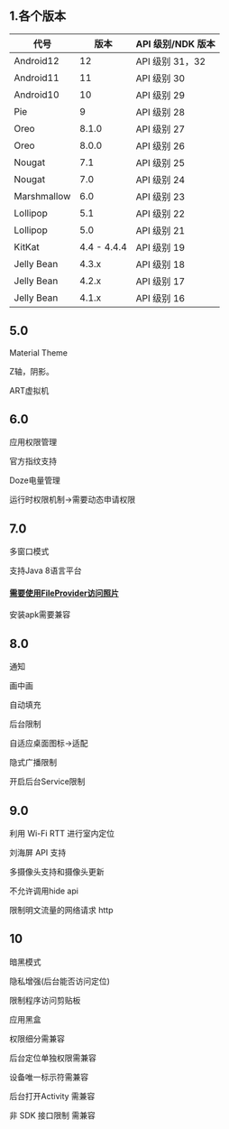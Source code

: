 ## 1.各个版本

|代号	|版本	|API 级别/NDK 版本|
|  ----  | ----  |----  |
|Android12	|12	|API 级别 31，32|
|Android11	|11	|API 级别 30|
|Android10	|10	|API 级别 29|
|Pie	|9	|API 级别 28|
|Oreo	|8.1.0	|API 级别 27|
|Oreo	|8.0.0	|API 级别 26|
|Nougat	|7.1	|API 级别 25|
|Nougat	|7.0	|API 级别 24|
|Marshmallow	|6.0	|API 级别 23|
|Lollipop	|5.1	|API 级别 22|
|Lollipop	|5.0	|API 级别 21|
|KitKat	|4.4 - 4.4.4	|API 级别 19|
|Jelly Bean	|4.3.x	|API 级别 18|
|Jelly Bean	|4.2.x	|API 级别 17|
|Jelly Bean	|4.1.x	|API 级别 16|

## 5.0

Material Theme

Z轴，阴影。

ART虚拟机

## 6.0

应用权限管理

官方指纹支持

Doze电量管理

运行时权限机制->需要动态申请权限

## 7.0

多窗口模式

支持Java 8语言平台

#### [需要使用FileProvider访问照片](https://github.com/alinainai/document/blob/master/documents/android%E7%9F%A5%E8%AF%86%E7%82%B9/%E4%BC%98%E5%8C%96/7.0%20fileprovider%E8%AF%A6%E8%A7%A3.md)



安装apk需要兼容

## 8.0

通知

画中画

自动填充

后台限制

自适应桌面图标->适配

隐式广播限制

开启后台Service限制

## 9.0

利用 Wi-Fi RTT 进行室内定位

刘海屏 API 支持

多摄像头支持和摄像头更新

不允许调用hide api

限制明文流量的网络请求 http

## 10

暗黑模式

隐私增强(后台能否访问定位)

限制程序访问剪贴板

应用黑盒

权限细分需兼容

后台定位单独权限需兼容

设备唯一标示符需兼容

后台打开Activity 需兼容

非 SDK 接口限制 需兼容
